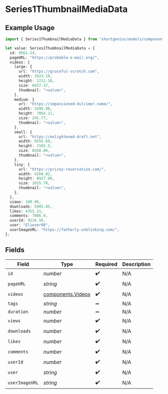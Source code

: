 # Series1ThumbnailMediaData

## Example Usage

```typescript
import { Series1ThumbnailMediaData } from "shortgenius/models/components";

let value: Series1ThumbnailMediaData = {
  id: 9561.24,
  pageURL: "https://probable-e-mail.org/",
  videos: {
    large: {
      url: "https://graceful-scratch.com",
      width: 3923.19,
      height: 2212.18,
      size: 6837.27,
      thumbnail: "<value>",
    },
    medium: {
      url: "https://impassioned-dulcimer.name/",
      width: 3498.98,
      height: 7064.11,
      size: 245.77,
      thumbnail: "<value>",
    },
    small: {
      url: "https://enlightened-draft.net",
      width: 9555.69,
      height: 3165.5,
      size: 8268.06,
      thumbnail: "<value>",
    },
    tiny: {
      url: "https://pricey-reservation.com/",
      width: 4260.02,
      height: 8927.08,
      size: 1035.78,
      thumbnail: "<value>",
    },
  },
  views: 180.96,
  downloads: 5905.85,
  likes: 4355.31,
  comments: 7986.9,
  userId: 9234.56,
  user: "Eliezer98",
  userImageURL: "https://fatherly-unblinking.com/",
};
```

## Fields

| Field                                                  | Type                                                   | Required                                               | Description                                            |
| ------------------------------------------------------ | ------------------------------------------------------ | ------------------------------------------------------ | ------------------------------------------------------ |
| `id`                                                   | *number*                                               | :heavy_check_mark:                                     | N/A                                                    |
| `pageURL`                                              | *string*                                               | :heavy_check_mark:                                     | N/A                                                    |
| `videos`                                               | [components.Videos](../../models/components/videos.md) | :heavy_check_mark:                                     | N/A                                                    |
| `tags`                                                 | *string*                                               | :heavy_minus_sign:                                     | N/A                                                    |
| `duration`                                             | *number*                                               | :heavy_minus_sign:                                     | N/A                                                    |
| `views`                                                | *number*                                               | :heavy_check_mark:                                     | N/A                                                    |
| `downloads`                                            | *number*                                               | :heavy_check_mark:                                     | N/A                                                    |
| `likes`                                                | *number*                                               | :heavy_check_mark:                                     | N/A                                                    |
| `comments`                                             | *number*                                               | :heavy_check_mark:                                     | N/A                                                    |
| `userId`                                               | *number*                                               | :heavy_check_mark:                                     | N/A                                                    |
| `user`                                                 | *string*                                               | :heavy_check_mark:                                     | N/A                                                    |
| `userImageURL`                                         | *string*                                               | :heavy_check_mark:                                     | N/A                                                    |